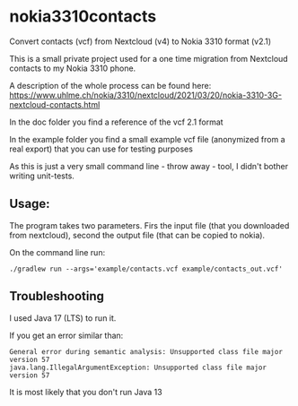 # nokia3310contacts
Convert contacts (vcf) from Nextcloud (v4) to Nokia 3310 format (v2.1)

This is a small private project used for a one time migration from Nextcloud contacts to my Nokia 3310 phone.

A description of the whole process can be found here:
https://www.uhlme.ch/nokia/3310/nextcloud/2021/03/20/nokia-3310-3G-nextcloud-contacts.html

In the doc folder you find a reference of the vcf 2.1 format

In the example folder you find a small example vcf file (anonymized from a real export) that you can use for testing purposes

As this is just a very small command line - throw away - tool, I didn't bother writing unit-tests.

## Usage:
The program takes two parameters. Firs the input file (that you downloaded from nextcloud), second the output file (that can be copied to nokia).

On the command line run:

```
./gradlew run --args='example/contacts.vcf example/contacts_out.vcf'
```

## Troubleshooting

I used Java 17 (LTS) to run it.

If you get an error similar than:

```
General error during semantic analysis: Unsupported class file major version 57
java.lang.IllegalArgumentException: Unsupported class file major version 57
```

It is most likely that you don't run Java 13


